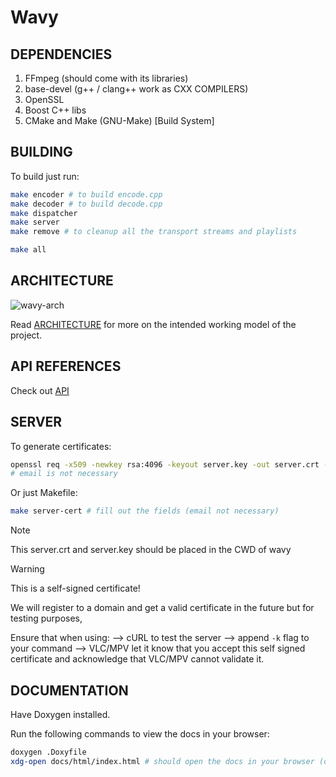 # Wavy

## **DEPENDENCIES**

1. FFmpeg (should come with its libraries)
2. base-devel (g++ / clang++ work as CXX COMPILERS)
3. OpenSSL
4. Boost C++ libs 
5. CMake and Make (GNU-Make) [Build System]

## **BUILDING**

To build just run:

```bash 
make encoder # to build encode.cpp
make decoder # to build decode.cpp
make dispatcher 
make server
make remove # to cleanup all the transport streams and playlists

make all
```

## **ARCHITECTURE**

![wavy-arch](https://github.com/nots1dd/wavy/blob/main/assets/wavy-arch.jpeg)

Read [ARCHITECTURE](https://github.com/nots1dd/wavy/blob/main/ARCHITECTURE.md) for more on the intended working model of the project.

## **API REFERENCES**

Check out [API](https://github.com/nots1dd/wavy/blob/main/APIREF.md)

## **SERVER**

To generate certificates:

```bash 
openssl req -x509 -newkey rsa:4096 -keyout server.key -out server.crt -days 365 -nodes
# email is not necessary
```

Or just Makefile:

```bash 
make server-cert # fill out the fields (email not necessary)
```

> [!NOTE]
> 
> This server.crt and server.key should be placed in the CWD of wavy
> 

> [!WARNING]
> 
> This is a self-signed certificate! 
> 
> We will register to a domain and get a valid certificate in the future but for testing purposes,
> 
> Ensure that when using:
> --> cURL to test the server --> append `-k` flag to your command 
> --> VLC/MPV let it know that you accept this self signed certificate and acknowledge that VLC/MPV cannot validate it.
> 

## **DOCUMENTATION**

Have Doxygen installed.

Run the following commands to view the docs in your browser:

```bash 
doxygen .Doxyfile
xdg-open docs/html/index.html # should open the docs in your browser (default)
```
